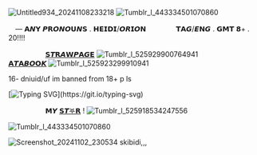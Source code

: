 ![Untitled934_20241108233218](https://github.com/user-attachments/assets/a9a013a7-878c-42d2-953c-251fa596396a)
![Tumblr_l_443334501070860](https://github.com/user-attachments/assets/7db29e77-52f7-4cff-b14d-50c3106b193d)

　‎— 𝗔𝙉𝗬 𝙋𝗥𝙊𝙉𝙊𝗨𝙉𝗦 . 𝗛𝗘𝗜𝗗𝗜/𝙊𝙍𝗜𝙊𝗡
　　　　𝗧𝗔𝙂/𝙀𝗡𝙂 . 𝗚𝗠𝗧 𝟴+ . 20!!!!

　　　 　　[𝗦𝙏𝗥𝘼𝗪𝙋𝗔𝙂𝗘](https://sirmeiggle.straw.page) ![Tumblr_l_525929900764941](https://github.com/user-attachments/assets/6984bc23-9731-45a8-baea-b022190f60e4) 
　　　     ‎‎[𝗔𝙏𝗔𝘽𝙊𝗢𝙆](https://distinctfuture.atabook.org/) ![Tumblr_l_525923299910941](https://github.com/user-attachments/assets/fb5ee79b-514c-40b2-8bcd-887fc8c7fe24)

16- dniuid/uf im banned from 18+ p ls

[![Typing SVG](https://readme-typing-svg.demolab.com?font=Tiny5&size=28&pause=1000&color=FFCC6EFF&center=true&vCenter=true&width=435&lines=OH%2C+I+MISS+WHEN+WE+FIRST+MET.;HE+DIDN'T+KNOW+ME+YET.)](https://git.io/typing-svg)

　　　 　　𝗠𝙔 [𝗦𝙏𖤐𝗥](https://github.com/A-HUMANS-TOUCH) ! ![Tumblr_l_525918534247556](https://github.com/user-attachments/assets/2e9953a3-152b-4e20-b8f9-f06d1a08fd23)

![Tumblr_l_443334501070860](https://github.com/user-attachments/assets/b3bb032f-2a5a-465f-9581-63ca920c6b47)

![Screenshot_20241102_230534](https://github.com/user-attachments/assets/27dab9d1-688b-4c2f-9d14-b89df09e3db2)
skibidi,,, 
